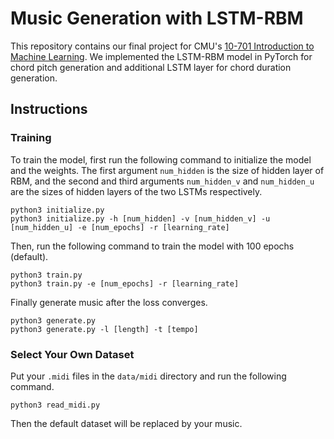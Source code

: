 # Music Generation with LSTM-RBM

This repository contains our final project for CMU's [10-701 Introduction to Machine Learning](https://www.cs.cmu.edu/~epxing/Class/10701-20/).
We implemented the LSTM-RBM model in PyTorch for chord pitch generation and additional LSTM layer for chord duration generation.

## Instructions

### Training
To train the model, first run the following command to initialize the model and the weights.
The first argument `num_hidden` is the size of hidden layer of RBM, and the second and third arguments `num_hidden_v` and `num_hidden_u` are the sizes of hidden layers of the two LSTMs respectively.
```commandline
python3 initialize.py
python3 initialize.py -h [num_hidden] -v [num_hidden_v] -u [num_hidden_u] -e [num_epochs] -r [learning_rate]
```

Then, run the following command to train the model with 100 epochs (default).
```commandline
python3 train.py
python3 train.py -e [num_epochs] -r [learning_rate]
```

Finally generate music after the loss converges.
```commandline
python3 generate.py
python3 generate.py -l [length] -t [tempo]
```

### Select Your Own Dataset
Put your `.midi` files in the `data/midi` directory and run the following command.
```commandline
python3 read_midi.py
```
Then the default dataset will be replaced by your music.